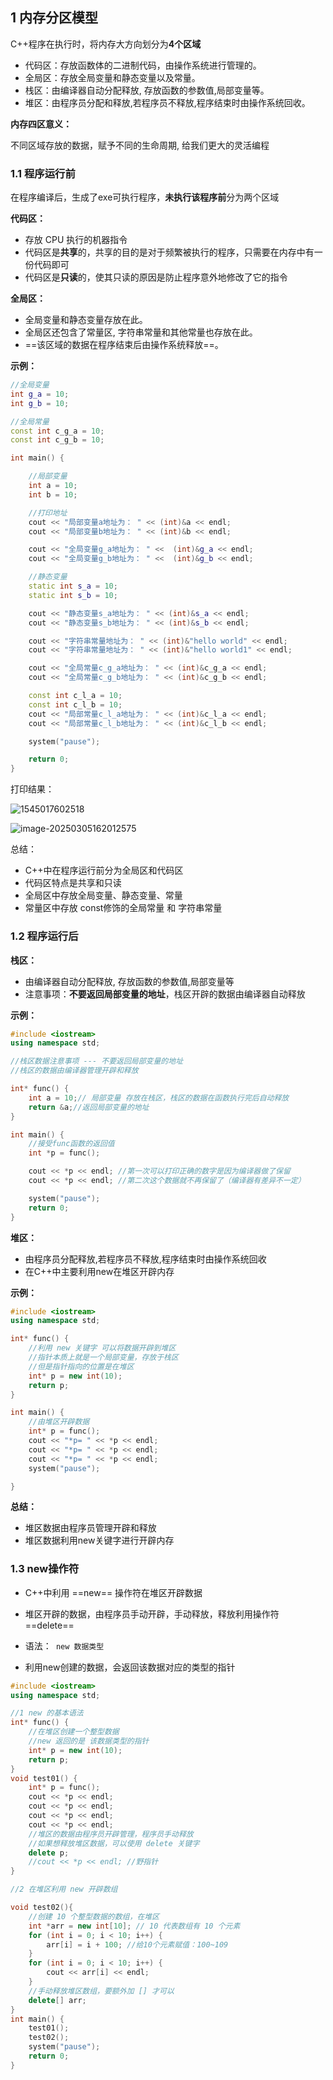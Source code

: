 ## 1 内存分区模型

C++程序在执行时，将内存大方向划分为**4个区域**

- 代码区：存放函数体的二进制代码，由操作系统进行管理的。
- 全局区：存放全局变量和静态变量以及常量。
- 栈区：由编译器自动分配释放, 存放函数的参数值,局部变量等。
- 堆区：由程序员分配和释放,若程序员不释放,程序结束时由操作系统回收。

**内存四区意义：**

不同区域存放的数据，赋予不同的生命周期, 给我们更大的灵活编程

### 1.1 程序运行前

在程序编译后，生成了exe可执行程序，**未执行该程序前**分为两个区域

**代码区：**

-   存放 CPU 执行的机器指令
-   代码区是**共享**的，共享的目的是对于频繁被执行的程序，只需要在内存中有一份代码即可
-   代码区是**只读**的，使其只读的原因是防止程序意外地修改了它的指令

**全局区：**

- 全局变量和静态变量存放在此。
- 全局区还包含了常量区, 字符串常量和其他常量也存放在此。
- ==该区域的数据在程序结束后由操作系统释放==。

**示例：**

```c++
//全局变量
int g_a = 10;
int g_b = 10;

//全局常量
const int c_g_a = 10;
const int c_g_b = 10;

int main() {

	//局部变量
	int a = 10;
	int b = 10;

	//打印地址
	cout << "局部变量a地址为： " << (int)&a << endl;
	cout << "局部变量b地址为： " << (int)&b << endl;

	cout << "全局变量g_a地址为： " <<  (int)&g_a << endl;
	cout << "全局变量g_b地址为： " <<  (int)&g_b << endl;

	//静态变量
	static int s_a = 10;
	static int s_b = 10;

	cout << "静态变量s_a地址为： " << (int)&s_a << endl;
	cout << "静态变量s_b地址为： " << (int)&s_b << endl;

	cout << "字符串常量地址为： " << (int)&"hello world" << endl;
	cout << "字符串常量地址为： " << (int)&"hello world1" << endl;

	cout << "全局常量c_g_a地址为： " << (int)&c_g_a << endl;
	cout << "全局常量c_g_b地址为： " << (int)&c_g_b << endl;

	const int c_l_a = 10;
	const int c_l_b = 10;
	cout << "局部常量c_l_a地址为： " << (int)&c_l_a << endl;
	cout << "局部常量c_l_b地址为： " << (int)&c_l_b << endl;

	system("pause");

	return 0;
}
```

打印结果：

![1545017602518](assets/1%20内存区分模型/1.%20内存区分模型-1-1745843196326-2.png)

![image-20250305162012575](../../../../Attachment/imgs/0000k/image-20250305162012575.png)

总结：

* C++中在程序运行前分为全局区和代码区
* 代码区特点是共享和只读
* 全局区中存放全局变量、静态变量、常量
* 常量区中存放 const修饰的全局常量  和 字符串常量


### 1.2 程序运行后

**栈区：**

-   由编译器自动分配释放, 存放函数的参数值,局部变量等
-   注意事项：**不要返回局部变量的地址**，栈区开辟的数据由编译器自动释放

**示例：**

```c++
#include <iostream>
using namespace std;

//栈区数据注意事项 --- 不要返回局部变量的地址
//栈区的数据由编译器管理开辟和释放

int* func() {
	int a = 10;// 局部变量 存放在栈区，栈区的数据在函数执行完后自动释放
	return &a;//返回局部变量的地址
}

int main() {
	//接受func函数的返回值
	int *p = func();

	cout << *p << endl; //第一次可以打印正确的数字是因为编译器做了保留
	cout << *p << endl; //第二次这个数据就不再保留了（编译器有差异不一定）

	system("pause");
	return 0;
}
```

**堆区：**

-   由程序员分配释放,若程序员不释放,程序结束时由操作系统回收
-   在C++中主要利用new在堆区开辟内存

**示例：**

```c++
#include <iostream>
using namespace std;

int* func() {
	//利用 new 关键字 可以将数据开辟到堆区
	//指针本质上就是一个局部变量，存放于栈区
	//但是指针指向的位置是在堆区
	int* p = new int(10);
	return p;
}

int main() {
	//由堆区开辟数据
	int* p = func();
	cout << "*p= " << *p << endl;
	cout << "*p= " << *p << endl;
	cout << "*p= " << *p << endl;
	system("pause");

}
```

**总结：**

-   堆区数据由程序员管理开辟和释放
-   堆区数据利用new关键字进行开辟内存

### 1.3 new操作符

-   C++中利用 ==new== 操作符在堆区开辟数据

-   堆区开辟的数据，由程序员手动开辟，手动释放，释放利用操作符 ==delete==

-   语法：` new 数据类型`

-   利用new创建的数据，会返回该数据对应的类型的指针 


```cpp
#include <iostream>
using namespace std;

//1 new 的基本语法
int* func() {
	//在堆区创建一个整型数据
	//new 返回的是 该数据类型的指针
	int* p = new int(10);
	return p;
}
void test01() {
	int* p = func();
	cout << *p << endl;
	cout << *p << endl;
	cout << *p << endl;
	cout << *p << endl;
	//堆区的数据由程序员开辟管理，程序员手动释放
	//如果想释放堆区数据，可以使用 delete 关键字
	delete p;
	//cout << *p << endl; //野指针
}

//2 在堆区利用 new 开辟数组

void test02(){
	//创建 10 个整型数据的数组，在堆区
	int *arr = new int[10]; // 10 代表数组有 10 个元素
	for (int i = 0; i < 10; i++) {
		arr[i] = i + 100; //给10个元素赋值：100~109
	}
	for (int i = 0; i < 10; i++) {
		cout << arr[i] << endl;
	}
	//手动释放堆区数组，要额外加 [] 才可以
	delete[] arr;
}
int main() {
	test01();
	test02();
	system("pause");
	return 0;
}
```
